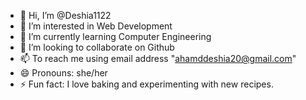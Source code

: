 - 👋 Hi, I’m @Deshia1122
- 👀 I’m interested in Web Development
- 🌱 I’m currently learning Computer Engineering
- 💞️ I’m looking to collaborate on Github
- 📫 To reach me using email address "ahamddeshia20@gmail.com"
- 😄 Pronouns: she/her
- ⚡ Fun fact: I love baking and experimenting with new recipes.

<!---
Deshia1122/Deshia1122 is a ✨ special ✨ repository because its `README.md` (this file) appears on your GitHub profile.
You can click the Preview link to take a look at your changes.
--->
